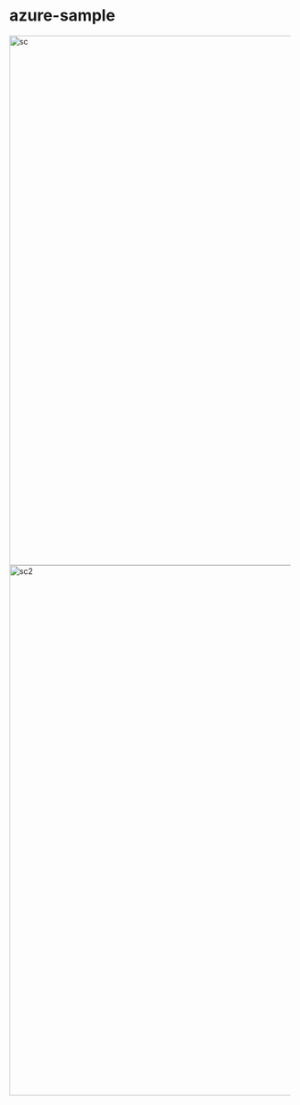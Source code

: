 # azure-sample

<img width="948" alt="sc" src="https://user-images.githubusercontent.com/117706958/200478775-2d981989-3cde-44ea-96f9-7e5856a9e6b9.png">


<img width="949" alt="sc2" src="https://user-images.githubusercontent.com/117706958/200478800-b69e516b-bd11-44f0-9dbc-0cb60e5c77df.png">
